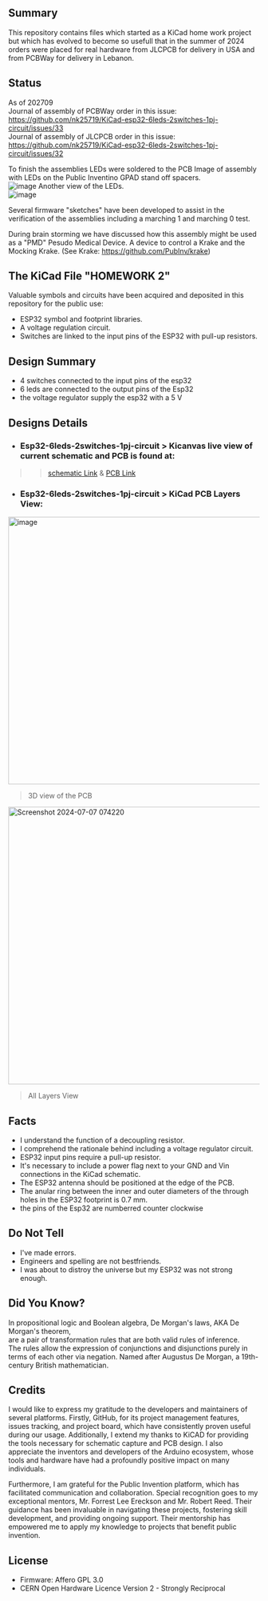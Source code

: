 ## Summary

This repository contains files which started as a KiCad home work project but which has evolved to become so usefull that in the summer of 2024 orders were placed for real hardware from JLCPCB for delivery in USA and from PCBWay for delivery in Lebanon.

## Status 
As of 202709  
Journal of assembly of PCBWay order in this issue:  https://github.com/nk25719/KiCad-esp32-6leds-2switches-1pj-circuit/issues/33  
Journal of assembly of JLCPCB order in this issue:  https://github.com/nk25719/KiCad-esp32-6leds-2switches-1pj-circuit/issues/32  

To finish the assemblies LEDs were soldered to the PCB 
Image of assembly with LEDs on the Public Inventino GPAD stand off spacers.    
![image](https://github.com/user-attachments/assets/ff2cf124-d601-4fc4-b69f-2300d63e25a9)
Another view of the LEDs.  
![image](https://github.com/user-attachments/assets/7caf22b7-1025-4c08-a0a9-01e63282fd1c)

Several firmware "sketches" have been developed to assist in the verification of the assemblies including a marching 1 and marching 0 test.

During brain storming we have discussed how this assembly might be used as a "PMD" Pesudo Medical Device. A device to control a Krake and the Mocking Krake. (See Krake: https://github.com/PubInv/krake)

## The KiCad File "HOMEWORK 2"

Valuable symbols and circuits have been acquired and deposited in this repository for the public use:
* ESP32 symbol and footprint libraries.
* A voltage regulation circuit.
* Switches are linked to the input pins of the ESP32 with pull-up resistors.


## Design Summary

* 4 switches connected to the input pins of the esp32
* 6 leds are connected to the output pins of the Esp32
* the voltage regulator supply the esp32 with a 5 V

## Designs Details
 
* ### Esp32-6leds-2switches-1pj-circuit > Kicanvas live view of current schematic and PCB is found at:  

>> [schematic Link](https://kicanvas.org/?github=https%3A%2F%2Fgithub.com%2Fnk25719%2FKiCad-esp32-6leds-2switches-1pj-circuit%2Fblob%2Fmain%2FhomeWork2.kicad_sch) & [PCB Link](https://kicanvas.org/?github=https%3A%2F%2Fgithub.com%2Fnk25719%2FKiCad-esp32-6leds-2switches-1pj-circuit%2Fblob%2Fmain%2FhomeWork2.kicad_pcb)

* ### Esp32-6leds-2switches-1pj-circuit > KiCad PCB Layers View:

<img width="535" alt="image" src="https://github.com/nk25719/KiCad-esp32-6leds-2switches-1pj-circuit/assets/133608369/654ed731-11bc-4bf3-9324-bcb3c00c4725">

> 3D view of the PCB
  
<img width="555" alt="Screenshot 2024-07-07 074220" src="https://github.com/nk25719/KiCad-esp32-6leds-2switches-1pj-circuit/assets/133608369/896a5381-ad8e-4afd-be37-51b45ef2eafa">

> All Layers View


## Facts

* I understand the function of a decoupling resistor.
* I comprehend the rationale behind including a voltage regulator circuit.
* ESP32 input pins require a pull-up resistor.
* It's necessary to include a power flag next to your GND and Vin connections in the KiCad schematic.
* The ESP32 antenna should be positioned at the edge of the PCB.
* The anular ring between the inner and outer diameters of the through holes in the ESP32 footprint is 0.7 mm.
* the pins of the Esp32 are numberred counter clockwise

## Do Not Tell

* I've made errors.
* Engineers and spelling are not bestfriends.
* I was about to distroy the universe but my ESP32 was not strong enough.

## Did You Know? 

In propositional logic and Boolean algebra, De Morgan's laws, AKA De Morgan's theorem,  
are a pair of transformation rules that are both valid rules of inference.  
The rules allow the expression of conjunctions and disjunctions purely in terms of each other via negation.
Named after Augustus De Morgan, a 19th-century British mathematician.

## Credits
I would like to express my gratitude to the developers and maintainers of several platforms. Firstly, GitHub, for its project management features, issues tracking, and project board, which have consistently proven useful during our usage. Additionally, I extend my thanks to KiCAD for providing the tools necessary for schematic capture and PCB design. I also appreciate the inventors and developers of the Arduino ecosystem, whose tools and hardware have had a profoundly positive impact on many individuals.

Furthermore, I am grateful for the Public Invention platform, which has facilitated communication and collaboration. Special recognition goes to my exceptional mentors, Mr. Forrest Lee Ereckson and Mr. Robert Reed. Their guidance has been invaluable in navigating these projects, fostering skill development, and providing ongoing support. Their mentorship has empowered me to apply my knowledge to projects that benefit public invention.

## License

* Firmware: Affero GPL 3.0
* CERN Open Hardware Licence Version 2 - Strongly Reciprocal
  
